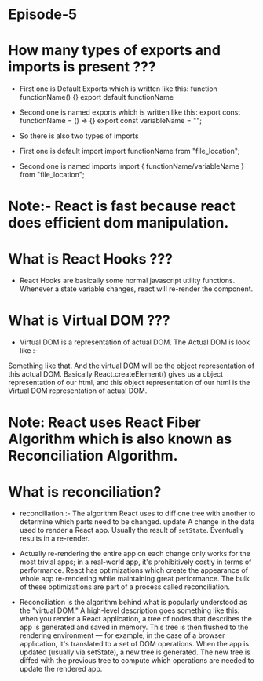 # Episode-5

# How many types of exports and imports is present ???
* First one is Default Exports which is written like this:
function functionName() {}
export default functionName

* Second one is named exports which is written like this:
export const functionName = () => {}
export const variableName = "";

* So there is also two types of imports

* First one is default import 
import functionName from "file_location";

* Second one is named imports
import { functionName/variableName } from "file_location";

# Note:- React is fast because react does efficient dom manipulation.

# What is React Hooks ???
* React Hooks are basically some normal javascript utility functions. Whenever a state variable changes, react will re-render the component.

# What is Virtual DOM ???
* Virtual DOM is a representation of actual DOM. 
The Actual DOM is look like :-
<div>
    <div>
        <div>
        </div>
    </div>
</div>
Something like that. And the virtual DOM will be the object representation of this actual DOM. Basically React.createElement() gives us a object representation of our html, and this object representation of our html is the Virtual DOM representation of actual DOM.

# Note: React uses React Fiber Algorithm which is also known as Reconciliation Algorithm.

# What is reconciliation?
* reconciliation :-
        The algorithm React uses to diff one tree with another to determine which parts need to be changed.
    update
        A change in the data used to render a React app. Usually the result of `setState`. Eventually results in a re-render.

* Actually re-rendering the entire app on each change only works for the most trivial apps; in a real-world app, it's prohibitively costly in terms of performance. React has optimizations which create the appearance of whole app re-rendering while maintaining great performance. The bulk of these optimizations are part of a process called reconciliation.

* Reconciliation is the algorithm behind what is popularly understood as the "virtual DOM." A high-level description goes something like this: when you render a React application, a tree of nodes that describes the app is generated and saved in memory. This tree is then flushed to the rendering environment — for example, in the case of a browser application, it's translated to a set of DOM operations. When the app is updated (usually via setState), a new tree is generated. The new tree is diffed with the previous tree to compute which operations are needed to update the rendered app.